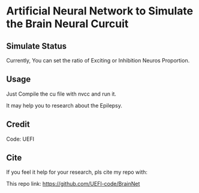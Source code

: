# Artificial Neural Network to Simulate the Brain Neural Curcuit

## Simulate Status

Currently, You can set the ratio of Exciting or Inhibition Neuros Proportion.

## Usage

Just Compile the cu file with nvcc and run it.

It may help you to research about the Epilepsy.

## Credit

Code: UEFI

## Cite

If you feel it help for your research, pls cite my repo with:

This repo link: https://github.com/UEFI-code/BrainNet
